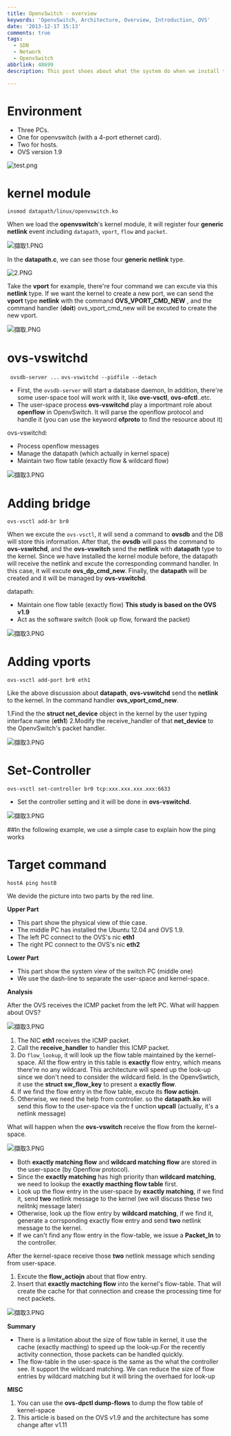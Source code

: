 ```yaml
---
title: OpenvSwitch - overview
keywords: 'OpenvSwitch, Architecture, Overview, Introduction, OVS'
date: '2013-12-17 15:13'
comments: true
tags:
  - SDN
  - Network
  - OpenvSwitch
abbrlink: 48699
description: This post shoes about what the system do when we install the OpenvSwitch in your system. The architecture of OpenvSwitch covers both user-space and kernel-space and we can see functions of each part in this porsts.

---
```


# Environment
- Three PCs.
- One for openvswitch (with a 4-port ethernet card).
- Two for hosts.
- OVS version 1.9

<!--more-->

![test.png](http://user-image.logdown.io/user/415/blog/415/post/167510/x1arC8nSTiOAQ0AoLtjj_test.png)

# kernel module
`insmod datapath/linux/openvswitch.ko`

When we load the **openvswitch**'s kernel module, it will register four **generic netlink** event including
`datapath`, `vport`, `flow` and `packet`.

![擷取1.PNG](http://user-image.logdown.io/user/415/blog/415/post/167510/a9o3mQ2iR2GrYSRMKuIN_%E6%93%B7%E5%8F%961.PNG)

In the **datapath.c**, we can see those four **generic netlink**  type.

![2.PNG](http://user-image.logdown.io/user/415/blog/415/post/167510/Tt1PPwiHSMiBWmKiztJM_2.PNG)

Take the **vport** for example, there're four command we can excute via this **netlink** type.
If we want the kernel to create a new port, we can send the **vport** type **netlink** with the command **OVS_VPORT_CMD_NEW**
, and the command handler (**doit**) ovs_vport_cmd_new will be excuted to create the new vport.

![擷取.PNG](http://user-image.logdown.io/user/415/blog/415/post/167510/eHZ7vqScSjCAaFJMDiIn_%E6%93%B7%E5%8F%96.PNG)

# ovs-vswitchd
` ovsdb-server ...`
` ovs-vswitchd --pidfile --detach `

- First, the `ovsdb-server` will start a database daemon, In addition, there're some user-space tool will work with it, like **ove-vsctl**, **ovs-ofctl**..etc.
- The user-space process **ovs-vswitchd** play a importmant role about **openflow** in OpenvSwitch.
It will parse the openflow protocol and handle it (you can use the keyword **ofproto** to find the resource about it)


ovs-vswitchd:
- Process openflow messages
- Manage the datapath (which actually in kernel space)
- Maintain two flow table (exactly flow & wildcard flow)

![擷取3.PNG](http://user-image.logdown.io/user/415/blog/415/post/167510/A5R1wlMlQMGHHmAMjURg_%E6%93%B7%E5%8F%963.PNG)

# Adding bridge
`ovs-vsctl add-br br0`

When we excute the `ovs-vsctl`, it will send a command to **ovsdb** and the DB will store this information.
After that, the **ovsdb** will pass the command to **ovs-vswitchd**, and the **ovs-vswitch** send the **netlink**  with **datapath** type to the kernel.
Since we have installed the kernel module before, the datapath will receive the netlink and excute the corresponding command handler.
In this case, it will excute **ovs_dp_cmd_new**.
Finally, the **datapath** will be created and it will be managed by **ovs-vswitchd**.

datapath:
- Maintain one flow table (exactly flow) **This study is based on the OVS v1.9**
- Act as the software switch (look up flow, forward the packet)

![擷取3.PNG](http://user-image.logdown.io/user/415/blog/415/post/167510/22cYSkNQQwmksjbBcDPq_%E6%93%B7%E5%8F%963.PNG)

# Adding vports
`ovs-vsctl add-port br0 eth1`

Like the above discussion about **datapath**, **ovs-vswitchd** send the **netlink** to the kernel.
In the command handler **ovs_vport_cmd_new**.

1.Find the the **struct net_device** object in the kernel by the user typing interface name (**eth1**)
2.Modify the receive_handler of that **net_device** to the OpenvSwitch's packet handler.

![擷取3.PNG](http://user-image.logdown.io/user/415/blog/415/post/167510/jdtSnR6SbCZRX2QcwTqQ_%E6%93%B7%E5%8F%963.PNG)

# Set-Controller
`ovs-vsctl set-controller br0 tcp:xxx.xxx.xxx.xxx:6633`

- Set the controller setting and it will be done in **ovs-vswitchd**.

![擷取3.PNG](http://user-image.logdown.io/user/415/blog/415/post/167510/Lioqm31mTWqVrFUAkbTZ_%E6%93%B7%E5%8F%963.PNG)

##In the following example, we use a simple case to explain how the ping works


# Target command
`hostA ping hostB`

We devide the picture into two parts by the red line.

**Upper Part**
- This part show the physical view of thie case.
- The middle PC has installed the Ubuntu 12.04 and OVS 1.9.
- The left PC connect to the OVS's nic **eth1**
- The right PC connect to the OVS's nic **eth2**

**Lower Part**
- This part show the system view of the switch PC (middle one)
- We use the dash-line to separate the user-space and kernel-space.

**Analysis**

After the OVS receives the ICMP packet from the left PC.
What will happen about OVS?

![擷取3.PNG](http://user-image.logdown.io/user/415/blog/415/post/167510/iQ4NzZPtTEyHzA4XyXln_%E6%93%B7%E5%8F%963.PNG)


1. The NIC **eth1** receives the ICMP packet.
2. Call the **receive_handler** to handler this ICMP packet.
3. Do `flow_lookup`, it will look up the flow table maintained by the kernel-space. All the flow entry in this table is **exactly** flow entry, which means there're no any wildcard.
This architecture will speed up the look-up since we don't need to consider the wildcard field.
In the OpenvSwtich, it use the **struct sw_flow_key** to present a **exactly flow**.
4. If we find the flow entry in the flow table, excute its **flow actiojn**.
5. Otherwise, we need the help from controller. so the **datapath.ko** will send this flow to the user-space via the f unction **upcall**
(actually, it's a netlink message)

What will happen when the **ovs-vswitch** receive the flow from the kernel-space.

![擷取3.PNG](http://user-image.logdown.io/user/415/blog/415/post/167510/itUv393WQbS2dl34nKjG_%E6%93%B7%E5%8F%963.PNG)

- Both **exactly matching flow** and **wildcard matching flow** are stored in the user-space (by Openflow protocol).
- Since the **exactly matching** has high priority than **wildcard matching**, we need to lookup the **exactly macthing flow table** first.
- Look up the flow entry in the user-space by **exactly matching**, if we find it, send **two** netlink message to the kernel (we will discuss these two nelitnkj message later)
- Otherwise, look up the flow entry by **wildcard matching**, if we find it, generate a corrsponding exactly flow entry and send **two** netlink message to the kernel.
- If we can't find any flow entry in the flow-table, we issue a **Packet_In** to the controller.


After the kernel-space receive those **two** netlink message which sending from user-space.
1. Excute the **flow_actiojn** about that flow entry.
2. Insert that **exactly mactching flow** into the kernel's flow-table. That will create the cache for that connection  and crease the processing time for nect packets.

![擷取3.PNG](http://user-image.logdown.io/user/415/blog/415/post/167510/VJcdFvSAawgDpSoLDrVA_%E6%93%B7%E5%8F%963.PNG)

**Summary**

- There is a limitation about the size of flow table in kernel, it use the cache (exactly macthing) to speed up the look-up.For the recently activity connection, those packets can be handled quickly.
- The flow-table in the user-space is the same as the what the controller see. It support the wildcard matching. We can reduce the size of flow entries by wildcard matching but it will bring the overhaed for look-up


**MISC**
1. You can use the **ovs-dpctl dump-flows** to dump the flow table of kernel-space
2. This article is based on the OVS v1.9 and the architecture has some change after v1.11
